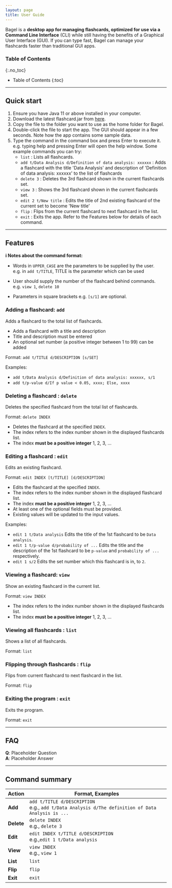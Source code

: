 ```yaml
---
layout: page
title: User Guide
---
```


Bagel is a **desktop app for managing flashcards, optimized for use via a Command Line Interface** (CLI)
while still having the benefits of a Graphical User Interface (GUI).
If you can type fast, Bagel can manage your flashcards faster than traditional GUI apps.

### Table of Contents
{:.no_toc}

* Table of Contents
{:toc}

--------------------------------------------------------------------------------------------------------------------

## Quick start

1. Ensure you have Java 11 or above installed in your computer.
2. Download the latest flashcard.jar from [here](https://github.com/AY2021S1-CS2103T-W13-2/tp/releases).
3. Copy the file to the folder you want to use as the home folder for Bagel.
4. Double-click the file to start the app. The GUI should appear in a few seconds. Note how the app contains some sample data.
5. Type the command in the command box and press Enter to execute it. e.g. typing help and pressing Enter will open the help window.
    Some example commands you can try:
    * `list` : Lists all flashcards.
    * `add t/Data Analysis d/Definition of data analysis: xxxxxx` : Adds a flashcard with the title
        'Data Analysis' and description of 'Definition of data analysis: xxxxxx' to the list of flashcards
    * `delete 3` : Deletes the 3rd flashcard shown in the current flashcards set.
    * `view 3` : Shows the 3rd flashcard shown in the current flashcards set.
    * `edit 2 t/New title` : Edits the title of 2nd existing flashcard of the current set to become 'New title'
    * `flip` : Flips from the current flashcard to next flashcard in the list.
    * `exit` : Exits the app.
Refer to the Features below for details of each command.

--------------------------------------------------------------------------------------------------------------------

## Features

<div markdown="block" class="alert alert-info">

**:information_source: Notes about the command format:**<br>

* Words in `UPPER_CASE` are the parameters to be supplied by the user.<br>
  e.g. in `add t/TITLE`, TITLE is the parameter which can be used

* User should supply the number of the flashcard behind commands.<br>
  e.g. `view 1`, `delete 10`

* Parameters in square brackets e.g. `[s/1]` are optional.
</div>

### Adding a flashcard: `add`

Adds a flashcard to the total list of flashcards.
* Adds a flashcard with a title and description
* Title and description must be entered
* An optional set number (a positive integer between 1 to 99) can be added

Format: `add t/TITLE d/DESCRIPTION [s/SET]`

Examples:
* `add t/Data Analysis d/Definition of data analysis: xxxxxx, s/1`
* `add t/p-value d/If p value < 0.05, xxxx; Else, xxxx`

### Deleting a flashcard : `delete`

Deletes the specified flashcard from the total list of flashcards.

Format: `delete INDEX`

* Deletes the flashcard at the specified `INDEX`.
* The index refers to the index number shown in the displayed flashcards list.
* The index **must be a positive integer** 1, 2, 3, …

### Editing a flashcard : `edit`

Edits an existing flashcard.

Format: `edit INDEX [t/TITLE] [d/DESCRIPTION]`

* Edits the flashcard at the specified `INDEX`.
* The index refers to the index number shown in the displayed flashcard list.
* The index **must be a positive integer** 1, 2, 3, ...
* At least one of the optional fields must be provided.
* Existing values will be updated to the input values.

Examples:
*  `edit 1 t/Data analysis` Edits the title of the 1st flashcard to be `Data analysis`.
*  `edit 1 t/p-value d/probability of ...` Edits the title and the description of the 1st flashcard to be `p-value` and `probability of ...` respectively.
*  `edit 1 s/2` Edits the set number which this flashcard is in, to `2`.

### Viewing a flashcard: `view`

Show an existing flashcard in the current list.

Format: `view INDEX`

* The index refers to the index number shown in the displayed flashcards list.
* The index **must be a positive integer** 1, 2, 3, ...

### Viewing all flashcards : `list`

Shows a list of all flashcards.

Format: `list`

### Flipping through flashcards : `flip`

Flips from current flashcard to next flashcard in the list.

Format: `flip`

### Exiting the program : `exit`

Exits the program.

Format: `exit`

--------------------------------------------------------------------------------------------------------------------

## FAQ

**Q**: Placeholder Question<br>
**A**: Placeholder Answer

--------------------------------------------------------------------------------------------------------------------

## Command summary

Action | Format, Examples
--------|------------------
**Add** | `add t/TITLE d/DESCRIPTION`<br> e.g., `add t/Data Analysis d/The definition of Data Analysis is ...`
**Delete** | `delete INDEX`<br> e.g., `delete 3`
**Edit** | `edit INDEX t/TITLE d/DESCRIPTION`<br> e.g.,`edit 1 t/Data analysis`
**View** | `view INDEX`<br> e.g., `view 1`
**List** | `list`
**Flip** | `flip`
**Exit** | `exit`
